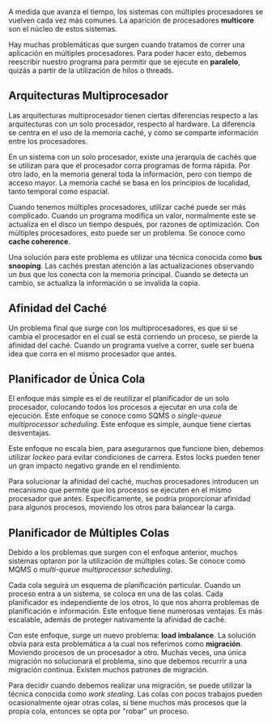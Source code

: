 A medida que avanza el tiempo, los sistemas con múltiples procesadores se vuelven cada vez más comunes. La aparición de procesadores **multicore** son el núcleo de estos sistemas.

Hay muchas problemáticas que surgen cuando tratamos de correr una aplicación en múltiples procesadores. Para poder hacer esto, debemos reescribir nuestro programa para permitir que se ejecute en **paralelo**, quizás a partir de la utilización de hilos o threads.

## Arquitecturas Multiprocesador

Las arquitecturas multiprocesador tienen ciertas diferencias respecto a las arquitecturas con un solo procesador, respecto al hardware. La diferencia se centra en el uso de la memoria caché, y como se comparte información entre los procesadores.

En un sistema con un solo procesador, existe una jerarquía de cachés que se utilizan para que el procesador corra programas de forma rápida. Por otro lado, en la memoria general toda la información, pero con tiempo de acceso mayor. La memoria caché se basa en los principios de localidad, tanto temporal como espacial.

Cuando tenemos múltiples procesadores, utilizar caché puede ser más complicado. Cuando un programa modifica un valor, normalmente este se actualiza en el disco un tiempo después, por razones de optimización. Con múltiples procesadores, esto puede ser un problema. Se conoce como **cache coherence**.

Una solución para este problema es utilizar una técnica conocida como **bus snooping**. Las cachés prestan atención a las actualizaciones observando un *bus* que los conecta con la memoria principal. Cuando se detecta un cambio, se actualiza la información o se invalida la copia.

## Afinidad del Caché

Un problema final que surge con los multiprocesadores, es que si se cambia el procesador en el cual se está corriendo un proceso, se pierde la afinidad del caché. Cuando un programa vuelve a correr, suele ser buena idea que corra en el mismo procesador que antes.

## Planificador de Única Cola

El enfoque más simple es el de reutilizar el planificador de un solo procesador, colocando todos los procesos a ejecutar en una cola de ejecución. Este enfoque se conoce como SQMS o *single-queue multiprocessor scheduling*. Este enfoque es simple, aunque tiene ciertas desventajas.

Este enfoque no escala bien, para asegurarnos que funcione bien, debemos utilizar *lockeo* para evitar condiciones de carrera. Estos locks pueden tener un gran impacto negativo grande en el rendimiento.

Para solucionar la afinidad del caché, muchos procesadores introducen un mecanismo que permite que los procesos se ejecuten en el mismo procesador que antes. Específicamente, se podría proporcionar afinidad para algunos procesos, moviendo los otros para balancear la carga.

## Planificador de Múltiples Colas

Debido a los problemas que surgen con el enfoque anterior, muchos sistemas optaron por la utilización de múltiples colas. Se conoce como MQMS o *multi-queue multiprocessor scheduling*.

Cada cola seguirá un esquema de planificación particular. Cuando un proceso entra a un sistema, se coloca en una de las colas. Cada planificador es independiente de los otros, lo que nos ahorra problemas de planificación e información. Este enfoque tiene numerosas ventajas. Es más escalable, además de proteger nativamente la afinidad de caché.

Con este enfoque, surge un nuevo problema: **load imbalance**. La solución obvia para esta problemática a la cual nos referimos como **migración**. Moviendo procesos de un procesador a otro. Muchas veces, una única migración no solucionará el problema, sino que debemos recurrir a una migración continua. Existen muchos patrones de migración.

Para decidir cuando debemos realizar una migración, se puede utilizar la técnica conocida como *work stealing.* Las colas con pocos trabajos pueden ocasionalmente ojear otras colas, si tiene muchos más procesos que la propia cola, entonces se opta por "robar" un proceso.
